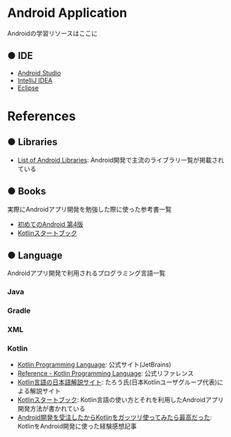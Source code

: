 # Android Application
Androidの学習リソースはここに

## ● IDE

- [Android Studio](https://developer.android.com/studio/index.html?hl=ja)
- [IntelliJ IDEA](https://www.jetbrains.com/idea/)
- [Eclipse](https://eclipse.org/)

# References

## ● Libraries

- [List of Android Libraries](https://github.com/wasabeef/awesome-android-libraries): Android開発で主流のライブラリ一覧が掲載されている

## ● Books

実際にAndroidアプリ開発を勉強した際に使った参考書一覧

- [初めてのAndroid 第4版](http://amzn.asia/11p72rP)
- [Kotlinスタートブック](http://amzn.asia/17s4GuK)

## ● Language

Androidアプリ開発で利用されるプログラミング言語一覧

### Java

### Gradle

### XML

### Kotlin

- [Kotlin Programming Language](https://kotlinlang.org/): 公式サイト(JetBrains)
- [Reference - Kotlin Programming Language](https://kotlinlang.org/docs/reference/): 公式リファレンス
- [Kotlin言語の日本語解説サイト](https://sites.google.com/site/tarokotlin/): たろう氏(日本Kotlinユーザグループ代表)による解説サイト
- [Kotlinスタートブック](http://amzn.asia/17s4GuK): Kotlin言語の使い方とそれを利用したAndroidアプリ開発方法が書かれている
- [Android開発を受注したからKotlinをガッツリ使ってみたら最高だった](http://qiita.com/omochimetaru/items/98e015b0b694dd97f323): KotlinをAndroid開発に使った経験感想記事
